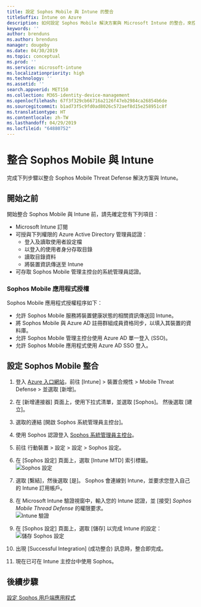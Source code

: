 ```yaml
---
title: 設定 Sophos Mobile 與 Intune 的整合
titleSuffix: Intune on Azure
description: 如何設定 Sophos Mobile 解決方案與 Microsoft Intune 的整合，來控制行動裝置對公司資源的存取。
keywords: ''
author: brenduns
ms.author: brenduns
manager: dougeby
ms.date: 04/30/2019
ms.topic: conceptual
ms.prod: ''
ms.service: microsoft-intune
ms.localizationpriority: high
ms.technology: ''
ms.assetid: ''
search.appverid: MET150
ms.collection: M365-identity-device-management
ms.openlocfilehash: 67f3f329cb66716a2126f47eb2984ca26854b6de
ms.sourcegitcommit: b1ad73f5c9fd0ad8026c572aef8d15e258951c8f
ms.translationtype: HT
ms.contentlocale: zh-TW
ms.lasthandoff: 04/29/2019
ms.locfileid: "64880752"
---
```

# <a name="integrate-sophos-mobile-with-intune"></a>整合 Sophos Mobile 與 Intune  

完成下列步驟以整合 Sophos Mobile Threat Defense 解決方案與 Intune。  

## <a name="before-you-begin"></a>開始之前  

開始整合 Sophos Mobile 與 Intune 前，請先確定您有下列項目：  
- Microsoft Intune 訂閱  
- 可授與下列權限的 Azure Active Directory 管理員認證：  
  - 登入及讀取使用者設定檔  
  - 以登入的使用者身分存取目錄  
  - 讀取目錄資料  
  - 將裝置資訊傳送至 Intune  
- 可存取 Sophos Mobile 管理主控台的系統管理員認證。  


### <a name="sophos-mobile-app-authorization"></a>Sophos Mobile 應用程式授權  
  
Sophos Mobile 應用程式授權程序如下：  
- 允許 Sophos Mobile 服務將裝置健康狀態的相關資訊傳送回 Intune。  
- 將 Sophos Mobile 與 Azure AD 註冊群組成員資格同步，以填入其裝置的資料庫。  
- 允許 Sophos Mobile 管理主控台使用 Azure AD 單一登入 (SSO)。  
- 允許 Sophos Mobile 應用程式使用 Azure AD SSO 登入。  


## <a name="to-set-up-sophos-mobile-integration"></a>設定 Sophos Mobile 整合  

1. 登入 [Azure 入口網站]( https://portal.azure.com/)，前往 [Intune] > 裝置合規性 > Mobile Threat Defense > 並選取 [新增]。  
2. 在 [新增連接器] 頁面上，使用下拉式清單，並選取 [Sophos]。 然後選取 [建立]。  
3. 選取的連結 [開啟 Sophos 系統管理員主控台]。  
4. 使用 Sophos 認證登入 [Sophos 系統管理員主控台](https://central.sophos.com/)。  
5. 前往 行動裝置 > 設定 > 設定 > Sophos 設定。  
6. 在 [Sophos 設定] 頁面上，選取 [Intune MTD] 索引標籤。  
   ![Sophos 設定](./media/sophos-mtd-connector-integration/sophos-setup.png) 
 
7. 選取 [繫結]，然後選取 [是]。 Sophos 會連線到 Intune，並要求您登入自己的 Intune 訂用帳戶。 
8. 在 Microsoft Intune 驗證視窗中，輸入您的 Intune 認證，並 [接受] *Sophos Mobile Thread Defense* 的權限要求。  
   ![Intune 驗證](./media/sophos-mtd-connector-integration/intune-authentication.png)

9. 在 [Sophos 設定] 頁面上，選取 [儲存] 以完成 Intune 的設定：  
   ![儲存 Sophos 設定](./media/sophos-mtd-connector-integration/save-sophos-configuration.png)  

1. 出現 [Successful Integration] \(成功整合\) 訊息時，整合即完成。  
1. 現在已可在 Intune 主控台中使用 Sophos。  


## <a name="next-steps"></a>後續步驟  
[設定 Sophos 用戶端應用程式](mtd-apps-ios-app-configuration-policy-add-assign.md)
